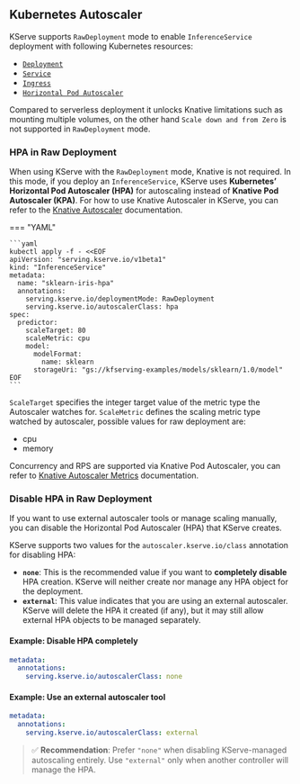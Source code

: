 ## Kubernetes Autoscaler

KServe supports `RawDeployment` mode to enable `InferenceService` deployment with following Kubernetes resources:

- [`Deployment`](https://kubernetes.io/docs/concepts/workloads/controllers/deployment)
- [`Service`](https://kubernetes.io/docs/concepts/services-networking/service)
- [`Ingress`](https://kubernetes.io/docs/concepts/services-networking/ingress)
- [`Horizontal Pod Autoscaler`](https://kubernetes.io/docs/tasks/run-application/horizontal-pod-autoscale)

Compared to serverless deployment it unlocks Knative limitations such as mounting multiple volumes, on the other hand `Scale down and from Zero` is not supported in `RawDeployment` mode.

### HPA in Raw Deployment

When using KServe with the `RawDeployment` mode, Knative is not required. In this mode, if you deploy an `InferenceService`, KServe uses **Kubernetes’ Horizontal Pod Autoscaler (HPA)** for autoscaling instead of **Knative Pod Autoscaler (KPA)**. For how to use Knative Autoscaler in KServe, you can refer to the [Knative Autoscaler](https://kserve.github.io/website/master/modelserving/autoscaling/autoscaling) documentation.


=== "YAML"

    ```yaml
    kubectl apply -f - <<EOF
    apiVersion: "serving.kserve.io/v1beta1"
    kind: "InferenceService"
    metadata:
      name: "sklearn-iris-hpa"
      annotations:
        serving.kserve.io/deploymentMode: RawDeployment
        serving.kserve.io/autoscalerClass: hpa
    spec:
      predictor:
        scaleTarget: 80
        scaleMetric: cpu
        model:
          modelFormat:
            name: sklearn
          storageUri: "gs://kfserving-examples/models/sklearn/1.0/model"
    EOF
    ```

`ScaleTarget` specifies the integer target value of the metric type the Autoscaler watches for. `ScaleMetric` defines the scaling metric type watched by autoscaler, possible values for raw deployment are:

- cpu
- memory 

Concurrency and RPS are supported via Knative Pod Autoscaler, you can refer to [Knative Autoscaler Metrics](https://knative.dev/docs/serving/autoscaling/autoscaling-metrics) documentation.


### Disable HPA in Raw Deployment

If you want to use external autoscaler tools or manage scaling manually, you can disable the Horizontal Pod Autoscaler (HPA) that KServe creates.

KServe supports two values for the `autoscaler.kserve.io/class` annotation for disabling HPA:

- **`none`**: This is the recommended value if you want to **completely disable** HPA creation. KServe will neither create nor manage any HPA object for the deployment.
- **`external`**: This value indicates that you are using an external autoscaler. KServe will delete the HPA it created (if any), but it may still allow external HPA objects to be managed separately.

#### Example: Disable HPA completely

```yaml
metadata:
  annotations:
    serving.kserve.io/autoscalerClass: none
```

#### Example: Use an external autoscaler tool

```yaml
metadata:
  annotations:
    serving.kserve.io/autoscalerClass: external
```

> ✅ **Recommendation**: Prefer `"none"` when disabling KServe-managed autoscaling entirely. Use `"external"` only when another controller will manage the HPA.
